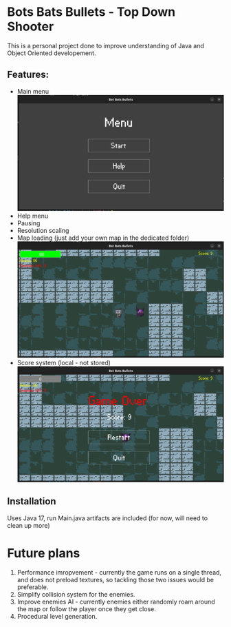 # Bots Bats Bullets - Top Down Shooter
This is a personal project done to improve understanding of Java and Object Oriented developement. 

## Features:
- Main menu
![plot](screenshot3.png)
- Help menu
- Pausing
- Resolution scaling
- Map loading (just add your own map in the dedicated folder)
![plot](screenshot1.png)
- Score system (local - not stored)
![plot](screenshot2.png)


## Installation
Uses Java 17, run Main.java artifacts are included (for now, will need to clean up more)

# Future plans
1. Performance imropvement - currently the game runs on a single thread, and does not preload textures, so tackling those two issues would be preferable.
2. Simplify collision system for the enemies.
3. Improve enemies AI - currently enemies either randomly roam around the map or follow the player once they get close.
4. Procedural level generation.
